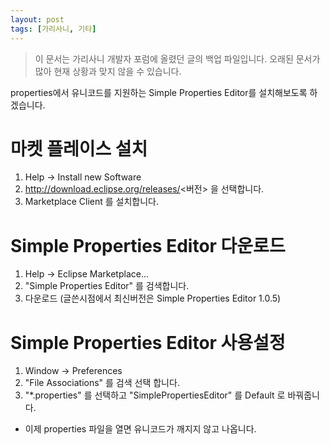 ```yaml
---
layout: post
tags: [가리사니, 기타]
---
```


> 이 문서는 가리사니 개발자 포럼에 올렸던 글의 백업 파일입니다.
오래된 문서가 많아 현재 상황과 맞지 않을 수 있습니다.


properties에서 유니코드를 지원하는 Simple Properties Editor를 설치해보도록 하겠습니다.


# 마켓 플레이스 설치
1. Help ->  Install new Software
2. http://download.eclipse.org/releases/<버전> 을 선택합니다.
3. Marketplace Client 를 설치합니다.


# Simple Properties Editor 다운로드
1. Help ->  Eclipse Marketplace...
2. "Simple Properties Editor" 를 검색합니다.
3. 다운로드 (글쓴시점에서 최신버전은 Simple Properties Editor 1.0.5)


# Simple Properties Editor 사용설정
1. Window -> Preferences
2. "File Associations" 를 검색 선택 합니다.
3. "*.properties" 를 선택하고 "SimplePropertiesEditor" 를 Default 로 바꿔줍니다.
- 이제  properties 파일을 열면 유니코드가 깨지지 않고 나옵니다.